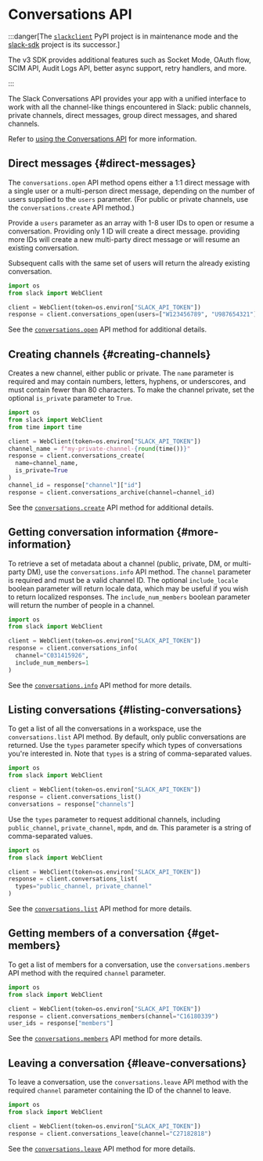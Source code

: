 # Conversations API

:::danger[The [`slackclient`](https://pypi.org/project/slackclient/) PyPI project is in maintenance mode and the [slack-sdk](https://pypi.org/project/slack-sdk/) project is its successor.] 

The v3 SDK provides additional features such as Socket Mode, OAuth flow, SCIM API, Audit Logs API, better async support, retry handlers, and more.

:::

The Slack Conversations API provides your app with a unified interface to work with all the channel-like things encountered in Slack: public channels, private channels, direct messages, group direct messages, and shared channels.

Refer to [using the Conversations API](/apis/web-api/using-the-conversations-api) for more information.

## Direct messages {#direct-messages}

The `conversations.open` API method opens either a 1:1 direct message with a single user or a multi-person direct message, depending on the number of users supplied to the `users` parameter. (For public or private channels, use the `conversations.create` API method.)

Provide a `users` parameter as an array with 1-8 user IDs to open or resume a conversation. Providing only 1 ID will create a direct message. providing more IDs will create a new multi-party direct message or will resume an existing conversation.

Subsequent calls with the same set of users will return the already existing conversation.

``` python
import os
from slack import WebClient

client = WebClient(token=os.environ["SLACK_API_TOKEN"])
response = client.conversations_open(users=["W123456789", "U987654321"])
```

See the [`conversations.open`](/reference/methods/conversations.open) API method for additional details.

## Creating channels {#creating-channels}

Creates a new channel, either public or private. The `name` parameter is required and may contain numbers, letters, hyphens, or underscores, and must contain fewer than 80 characters. To make the channel private, set the optional `is_private` parameter to `True`.

``` python
import os
from slack import WebClient
from time import time

client = WebClient(token=os.environ["SLACK_API_TOKEN"])
channel_name = f"my-private-channel-{round(time())}"
response = client.conversations_create(
  name=channel_name,
  is_private=True
)
channel_id = response["channel"]["id"]
response = client.conversations_archive(channel=channel_id)
```

See the [`conversations.create`](/reference/methods/conversations.create) API method for additional details.

## Getting conversation information {#more-information}

To retrieve a set of metadata about a channel (public, private, DM, or multi-party DM), use the `conversations.info` API method. The `channel` parameter is required and must be a valid channel ID. The optional `include_locale` boolean parameter will return locale data, which may be useful if you wish to return localized responses. The `include_num_members` boolean parameter will return the number of people in a channel.

``` python
import os
from slack import WebClient

client = WebClient(token=os.environ["SLACK_API_TOKEN"])
response = client.conversations_info(
  channel="C031415926",
  include_num_members=1
)
```

See the [`conversations.info`](/reference/methods/conversations.info) API method for more details.

## Listing conversations {#listing-conversations}

To get a list of all the conversations in a workspace, use the `conversations.list` API method. By default, only public conversations are returned. Use the `types` parameter specify which types of conversations you're interested in. Note that `types` is a string of comma-separated values.

``` python
import os
from slack import WebClient

client = WebClient(token=os.environ["SLACK_API_TOKEN"])
response = client.conversations_list()
conversations = response["channels"]
```

Use the `types` parameter to request additional channels, including `public_channel`, `private_channel`, `mpdm`, and `dm`. This parameter is a string of comma-separated values.

``` python
import os
from slack import WebClient

client = WebClient(token=os.environ["SLACK_API_TOKEN"])
response = client.conversations_list(
  types="public_channel, private_channel"
)
```

See the [`conversations.list`](/reference/methods/conversations.list) API method for more details.

## Getting members of a conversation {#get-members}

To get a list of members for a conversation, use the `conversations.members` API method with the required `channel` parameter.

``` python
import os
from slack import WebClient

client = WebClient(token=os.environ["SLACK_API_TOKEN"])
response = client.conversations_members(channel="C16180339")
user_ids = response["members"]
```

See the [`conversations.members`](/reference/methods/conversations.members) API method for more details.

## Leaving a conversation {#leave-conversations}

To leave a conversation, use the `conversations.leave` API method with the required `channel` parameter containing the ID of the channel to leave.

``` python
import os
from slack import WebClient

client = WebClient(token=os.environ["SLACK_API_TOKEN"])
response = client.conversations_leave(channel="C27182818")
```

See the [`conversations.leave`](/reference/methods/conversations.leave) API method for more details.
